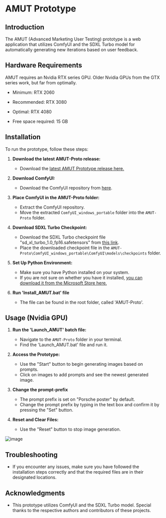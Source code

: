 # AMUT Prototype

## Introduction

The AMUT (Advanced Marketing User Testing) prototype is a web application that utilizes ComfyUI and the SDXL Turbo model for automatically generating new iterations based on user feedback.

## Hardware Requirements

AMUT requires an Nvidia RTX series GPU. Older Nvidia GPUs from the GTX series work, but far from optimally.

- Minimum: RTX 2060
- Recommended: RTX 3080
- Optimal: RTX 4080
  
- Free space required: 15 GB

## Installation

To run the prototype, follow these steps:

1. **Download the latest AMUT-Proto release:**
   - Download the [latest AMUT Prototype release here.](https://github.com/tedinasuit/AMUT-Proto/releases)

3. **Download ComfyUI:**
   - Download the ComfyUI repository from [here](https://github.com/comfyanonymous/ComfyUI/releases/tag/latest).

4. **Place ComfyUI in the AMUT-Proto folder:**
   - Extract the ComfyUI repository.
   - Move the extracted `ComfyUI_windows_portable` folder into the `AMUT-Proto` folder.

5. **Download SDXL Turbo Checkpoint:**
   - Download the SDXL Turbo checkpoint file "sd_xl_turbo_1.0_fp16.safetensors" from [this link](https://huggingface.co/stabilityai/sdxl-turbo/blob/main/sd_xl_turbo_1.0_fp16.safetensors).
   - Place the downloaded checkpoint file in the `AMUT-Proto\ComfyUI_windows_portable\ComfyUI\models\checkpoints` folder.

6. **Set Up Python Environment:**
   - Make sure you have Python installed on your system.
   - If you are not sure on whether you have it installed, [you can download it from the Microsoft Store here.](https://apps.microsoft.com/detail/9P7QFQMJRFP7?hl=en-us&gl=US)
  
7. **Run 'Install_AMUT.bat' file**
   - The file can be found in the root folder, called 'AMUT-Proto'.

## Usage (Nvidia GPU)

1. **Run the 'Launch_AMUT' batch file:**
   - Navigate to the `AMUT-Proto` folder in your terminal.
   - Find the 'Launch_AMUT.bat' file and run it.

2. **Access the Prototype:**
   - Use the "Start" button to begin generating images based on prompts.
   - Click on images to add prompts and see the newest generated image.
  
3. **Change the prompt-prefix**
   - The prompt prefix is set on "Porsche poster" by default.
   - Change the prompt prefix by typing in the text box and confirm it by pressing the "Set" button.

5. **Reset and Clear Files:**
   - Use the "Reset" button to stop image generation.

![image](https://github.com/tedinasuit/AMUT-Proto/assets/73829267/31fee76d-7bec-4921-aed2-34eebdf5520a)



## Troubleshooting

- If you encounter any issues, make sure you have followed the installation steps correctly and that the required files are in their designated locations.

## Acknowledgments

- This prototype utilizes ComfyUI and the SDXL Turbo model. Special thanks to the respective authors and contributors of these projects.
